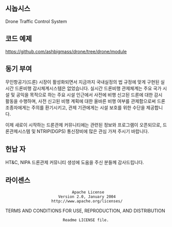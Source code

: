## 시놉시스

Drone Traffic Control System

## 코드 예제

https://github.com/ashbigmass/drone/tree/drone/module

## 동기 부여

무인항공기(드론) 시장이 활성화되면서 지금까지 국내실정의 법 규정에 맞게 구현된 실시간 드론비행 감시체계시스템은 없었습니다.
실시간 드론비행 관제체계는 주요 국가 시설 및 공익을 목적으로 하는 주요 시설 인근에서 사전에 비행 신고된 드론에 대한 감시 활동을 수행하며, 사전 신고된 비행 계획에 대한 올바른 비행 여부를 관제함으로써 드론 조종자에게는 주의를 환기시키고, 관제 기관에게는 시설 보호를 위한 수단을 제공합니다.

이제 새로이 시작하는 드론관제 커뮤니티에는 관련된 정보와 프로그램이 오픈되므로, 드론관제시스템 및 NTRIP(DGPS) 통신장비에 많은 관심 가져 주시기 바랍니다.

## 헌납 자

HT&C, NIPA
드론관제 커뮤니티 생성에 도움을 주신 분들께 감사드립니다.

## 라이센스

                                 Apache License
                           Version 2.0, January 2004
                        http://www.apache.org/licenses/
   TERMS AND CONDITIONS FOR USE, REPRODUCTION, AND DISTRIBUTION

                             Readme LICENSE file.
